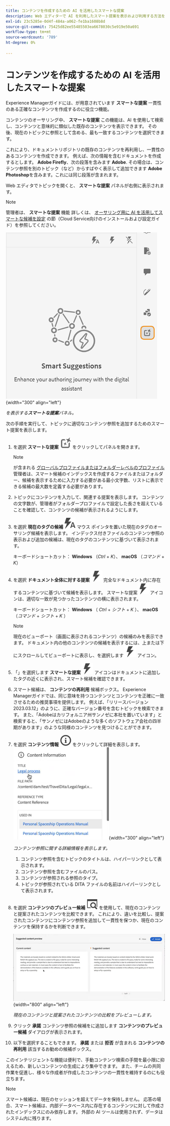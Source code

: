 ```yaml
---
title: コンテンツを作成するための AI を活用したスマートな提案
description: Web エディターで AI を利用したスマート提案を表示および利用する方法を説明します。
exl-id: 23c5285e-0d4f-484a-a062-fe1ba1608b8d
source-git-commit: 75425d82ee55485503ea6678030c5e919e50a691
workflow-type: tm+mt
source-wordcount: '789'
ht-degree: 0%

---
```


# コンテンツを作成するための AI を活用したスマートな提案

Experience Managerガイドには、が用意されています **スマートな提案** 一貫性のある正確なコンテンツを作成するのに役立つ機能。

コンテンツのオーサリング中、 **スマートな提案** この機能は、AI を使用して検索し、コンテンツと意味的に類似した既存のコンテンツを表示できます。 その後、現在のトピックに参照として含める、最も一致するコンテンツを選択できます。

これにより、ドキュメントリポジトリの既存のコンテンツを再利用し、一貫性のあるコンテンツを作成できます。 例えば、次の情報を含むドキュメントを作成するとします。 **Adobe Firefly**、次の段落を含みます **Adobe**. その場合は、コンテンツ参照を別のトピック（など）からすばやく表示して追加できます **Adobe Photoshop**&#x200B;を含みます。これには同じ段落が含まれます。





Web エディタでトピックを開くと、 **スマートな提案** パネルが右側に表示されます。

>[!NOTE]
>
> 管理者は、 **スマートな提案** 機能 詳しくは、 [オーサリング用に AI を活用してスマートな候補を設定](../cs-install-guide/conf-smart-suggestions.md) の節（Cloud Service向けのインストールおよび設定ガイド）を参照してください。

![スマート候補パネル](images/smart-suggestions-panel.png){width="300" align="left"}

*を表示する&#x200B;**スマートな提案**パネル。*

次の手順を実行して、トピックに適切なコンテンツ参照を追加するためのスマート提案を表示します。

1. を選択 **スマートな提案** ![スマート候補アイコン](images/smart-suggestions-icon.svg) をクリックしてパネルを開きます。



   >[!NOTE]
   >
   > が含まれる [グローバルプロファイルまたはフォルダーレベルのプロファイル](../cs-install-guide/conf-folder-level.md#conf-ai-smart-suggestions)管理者は、スマート候補のインデックスを作成するファイルまたはフォルダー、候補を表示するために入力する必要がある最小文字数、リストに表示できる候補の最大数を定義する必要があります。

1. トピックにコンテンツを入力して、関連する提案を表示します。 コンテンツの文字数が、管理者がフォルダープロファイルで設定した長さを超えていることを確認して、コンテンツの候補が表示されるようにします。

1. を選択 **現在のタグの候補** ![スマート候補の現在のタグアイコン](images/smart-suggestions-current-tag-icon.svg) マウス ポインタを置いた現在のタグのオーサリング候補を表示します。  インデックス付きファイルのコンテンツ参照の表示および追加の候補は、現在のタグのコンテンツに基づいて表示されます。

   キーボードショートカット： **Windows** （*Ctrl* + *K*）、  **macOS** （*コマンド* + *K*）
1. を選択 **ドキュメント全体に対する提案**  ![スマート提案完了ドキュメントアイコン](images/smart-suggestions-complete-document-icon.svg) 完全なドキュメント内に存在するコンテンツに基づいて候補を表示します。  スマートな提案![スマート候補アイコン](images/smart-suggestions-complete-document-icon.svg) アイコンは、適切な一致が見つかったコンテンツの横に表示されます。

   キーボードショートカット： **Windows** （ *Ctrl* + *シフト* +  *K* ）、  **macOS** （*コマンド* + *シフト* + *K* ）

   >[!NOTE]
   >
   > 現在のビューポート（画面に表示されるコンテンツ）の候補のみを表示できます。 ドキュメント内の他のコンテンツの候補を表示するには、上または下にスクロールしてビューポートに表示し、を選択します ![スマート候補アイコン](images/smart-suggestions-complete-document-icon.svg) アイコン。

1. 「」を選択します **スマートな提案** ![スマート候補アイコン](images/smart-suggestions-complete-document-icon.svg) アイコンはドキュメントに追加したタグの近くに表示され、スマート候補を確認できます。
1. スマート候補は、 **コンテンツの再利用** 候補ボックス。  Experience Managerガイドでは、同じ意味を持つコンテンツとコンテンツを正確に一致させるための推奨事項を提供します。 例えば、「リリースバージョン 2023.03.12」のように、正確なバージョン番号を含むトピックを検索できます。 また、「Adobeはカリフォルニア州サンノゼに本社を置いています」と検索すると、「サンノゼにはAdobeのような多くのソフトウェア会社の四半期があります」のような同様のコンテンツを見つけることができます。
1. を選択 **コンテンツ情報** ![コンテンツ情報](images/smart-suggestions-content-info-icon.svg) をクリックして詳細を表示します。
   ![コンテンツ情報パネル](images/smart-suggestions-content-information.png){width="300" align="left"}

   *コンテンツ参照に関する詳細情報を表示します。*

   1. コンテンツ参照を含むトピックのタイトルは、ハイパーリンクとして表示されます。
   1. コンテンツ参照を含むファイルのパス。
   1. コンテンツが参照される参照のタイプ。
   1. トピックが参照されている DITA ファイルの名前はハイパーリンクとして表示されます。
1. を選択 **コンテンツのプレビュー候補** ![スマート候補のプレビューアイコン](images/smart-suggestions-preview-icon.svg) を使用して、現在のコンテンツと提案されたコンテンツを比較できます。 これにより、違いを比較し、提案されたコンテンツにコンテンツ参照を追加して一貫性を保つか、現在のコンテンツを保持するかを判断できます。

   ![コンテンツのプレビュー候補](images/smart-suggestions-suggested-content-preview.png){width="800" align="left"}

   *現在のコンテンツと提案されたコンテンツの比較をプレビューします。*

1. クリック **承諾** コンテンツ参照の候補をに追加します **コンテンツのプレビュー候補** ダイアログが表示されます。
1. 以下を選択することもできます。 **承諾** または **拒否** が含まれる **コンテンツの再利用** 該当するお勧めの候補ボックス。


このインテリジェントな機能は便利で、手動コンテンツ検索の手間を最小限に抑えるため、新しいコンテンツの生成により集中できます。 また、チームの共同作業を促進し、様々な作成者が作成したコンテンツの一貫性を維持するのにも役立ちます。

>[!NOTE]
>
>スマート候補は、現在のセッションを超えてデータを保持しません。 応答の場合、スマート候補は、内部データベース内に存在するコンテンツに対して作成されたインデックスにのみ依存します。 外部の AI ツールは使用されず、データはシステム内に残ります。
